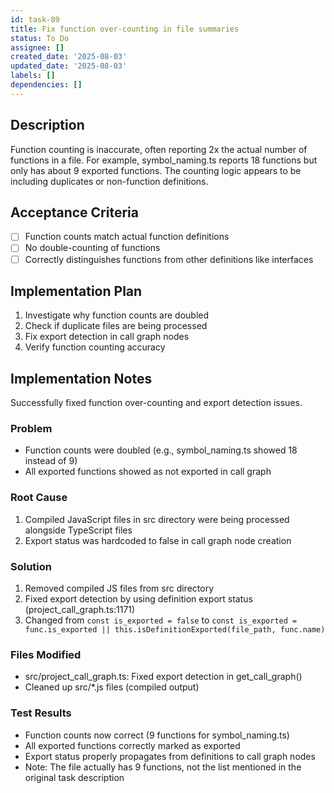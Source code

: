 ```yaml
---
id: task-89
title: Fix function over-counting in file summaries
status: To Do
assignee: []
created_date: '2025-08-03'
updated_date: '2025-08-03'
labels: []
dependencies: []
---
```


## Description

Function counting is inaccurate, often reporting 2x the actual number of functions in a file. For example, symbol_naming.ts reports 18 functions but only has about 9 exported functions. The counting logic appears to be including duplicates or non-function definitions.

## Acceptance Criteria

- [ ] Function counts match actual function definitions
- [ ] No double-counting of functions
- [ ] Correctly distinguishes functions from other definitions like interfaces

## Implementation Plan

1. Investigate why function counts are doubled
2. Check if duplicate files are being processed
3. Fix export detection in call graph nodes
4. Verify function counting accuracy

## Implementation Notes

Successfully fixed function over-counting and export detection issues.

### Problem
- Function counts were doubled (e.g., symbol_naming.ts showed 18 instead of 9)
- All exported functions showed as not exported in call graph

### Root Cause
1. Compiled JavaScript files in src directory were being processed alongside TypeScript files
2. Export status was hardcoded to false in call graph node creation

### Solution
1. Removed compiled JS files from src directory
2. Fixed export detection by using definition export status (project_call_graph.ts:1171)
3. Changed from `const is_exported = false` to `const is_exported = func.is_exported || this.isDefinitionExported(file_path, func.name)`

### Files Modified
- src/project_call_graph.ts: Fixed export detection in get_call_graph()
- Cleaned up src/*.js files (compiled output)

### Test Results
- Function counts now correct (9 functions for symbol_naming.ts)
- All exported functions correctly marked as exported
- Export status properly propagates from definitions to call graph nodes
- Note: The file actually has 9 functions, not the list mentioned in the original task description
